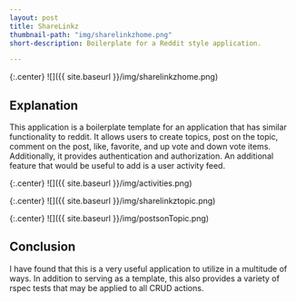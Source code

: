 ```yaml
---
layout: post
title: ShareLinkz
thumbnail-path: "img/sharelinkzhome.png"
short-description: Boilerplate for a Reddit style application.

---
```


{:.center}
![]({{ site.baseurl }}/img/sharelinkzhome.png)

## Explanation

This application is a boilerplate template for an application that has similar functionality to reddit. It allows users to create topics, post on the topic, comment on the post, like, favorite, and up vote and down vote items. Additionally, it provides authentication and authorization. An additional feature that would be useful to add is a user activity feed.

{:.center}
![]({{ site.baseurl }}/img/activities.png)

{:.center}
![]({{ site.baseurl }}/img/sharelinkztopic.png)

{:.center}
![]({{ site.baseurl }}/img/postsonTopic.png)

## Conclusion

I have found that this is a very useful application to utilize in a multitude of ways. In addition to serving as a template, this also provides a variety of rspec tests that may be applied to all CRUD actions.
